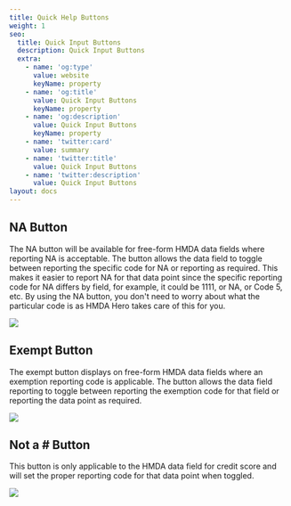 ```yaml
---
title: Quick Help Buttons
weight: 1
seo:
  title: Quick Input Buttons
  description: Quick Input Buttons
  extra:
    - name: 'og:type'
      value: website
      keyName: property
    - name: 'og:title'
      value: Quick Input Buttons
      keyName: property
    - name: 'og:description'
      value: Quick Input Buttons
      keyName: property
    - name: 'twitter:card'
      value: summary
    - name: 'twitter:title'
      value: Quick Input Buttons
    - name: 'twitter:description'
      value: Quick Input Buttons
layout: docs
---
```

## NA Button

The NA button will be available for free-form HMDA data fields where reporting NA is acceptable. The button allows the data field to toggle between reporting the specific code for NA or reporting as required. This makes it easier to report NA for that data point since the specific reporting code for NA differs by field, for example, it could be 1111, or NA, or Code 5, etc. By using the NA button, you don't need to worry about what the particular code is as HMDA Hero takes care of this for you.

![](/images/NA%20Button.png)

## Exempt Button

The exempt button displays on free-form HMDA data fields where an exemption reporting code is applicable. The button allows the data field reporting to toggle between reporting the exemption code for that field or reporting the data point as required.

![](/images/Exempt%20Button.png)



## Not a # Button

This button is only applicable to the HMDA data field for credit score and will set the proper reporting code for that data point when toggled. 

![](/images/Not%20a%20Number%20Button.png)
